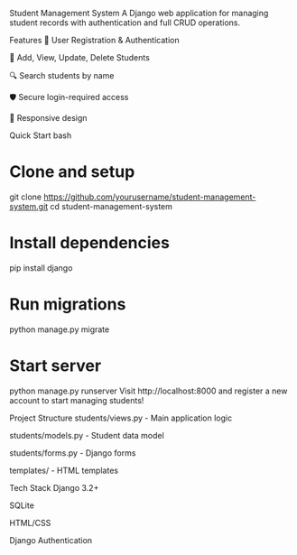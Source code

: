Student Management System
A Django web application for managing student records with authentication and full CRUD operations.

Features
🔐 User Registration & Authentication

👥 Add, View, Update, Delete Students

🔍 Search students by name

🛡️ Secure login-required access

📱 Responsive design

Quick Start
bash
# Clone and setup
git clone https://github.com/yourusername/student-management-system.git
cd student-management-system

# Install dependencies
pip install django

# Run migrations
python manage.py migrate

# Start server
python manage.py runserver
Visit http://localhost:8000 and register a new account to start managing students!

Project Structure
students/views.py - Main application logic

students/models.py - Student data model

students/forms.py - Django forms

templates/ - HTML templates

Tech Stack
Django 3.2+

SQLite

HTML/CSS

Django Authentication

